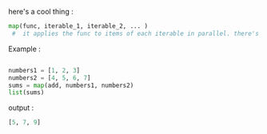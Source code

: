
here's a cool thing : 
``` python
map(func, iterable_1, iterable_2, ... )
 #  it applies the func to items of each iterable in parallel. there's no limits for giving inputs
```
Example : 
``` python

numbers1 = [1, 2, 3]
numbers2 = [4, 5, 6, 7]
sums = map(add, numbers1, numbers2)
list(sums)
```
output : 
``` python
[5, 7, 9]

```